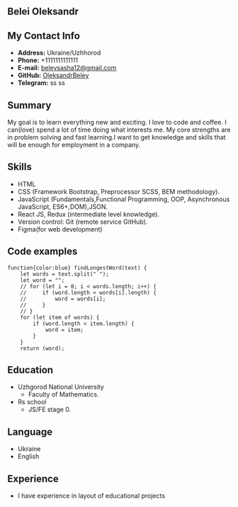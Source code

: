 ## Belei Oleksandr
## My Contact Info
* **Address:** Ukraine/Uzhhorod
* **Phone:** +1111111111111
* **E-mail:** beleysasha12@gmail.com
* **GitHub:** [OleksandrBeley](https://github.com/OleksandrBeley)
* **Telegram:** ss ss

## Summary
My goal is to learn everything new and exciting. I love to code and coffee. I can(love) spend a lot of time doing what interests me. My core strengths are in problem solving and fast learning.I want to get knowledge and skills that will be enough for employment in a company.

## Skills
* HTML
* CSS (Framework Bootstrap, Preprocessor SCSS, BEM methodology).
* JavaScript (Fundamentals,Functional Programming, OOP, Asynchronous JavaScript, ES6+,DOM),JSON.
* React JS, Redux (intermediate level knowledge).
* Version control: Git (remote service GitHub).
* Figma(for web development)

## Code examples
```
function{color:blue} findLongestWord(text) {
    let words = text.split(" ");
    let word = "";
    // for (let i = 0; i < words.length; i++) {
    //     if (word.length < words[i].length) {
    //         word = words[i];
    //     }
    // }
    for (let item of words) {
        if (word.length < item.length) {
            word = item;
        }
    }
    return (word);
```
## Education
* Uzhgorod National University
    + Faculty of Mathematics.
* Rs school
    + JS/FE stage 0.
## Language
* Ukraine
* English
## Experience
* I have experience in layout of educational projects
